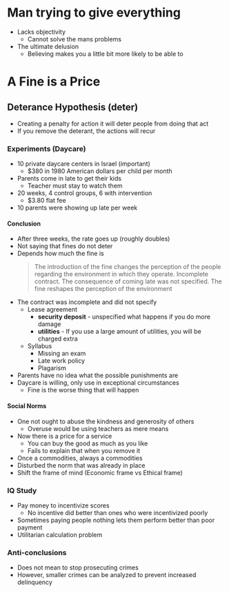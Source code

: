# Man trying to give everything
+ Lacks objectivity
    - Cannot solve the mans problems
+ The ultimate delusion
    - Believing makes you a little bit more likely to be able to

# A Fine is a Price
## Deterance Hypothesis (deter)
+ Creating a penalty for action it will deter people from doing that act
+ If you remove the deterant, the actions will recur
### Experiments (Daycare)
+ 10 private daycare centers in Israel (important)
    - $380 in 1980 American dollars per child per month
+ Parents come in late to get their kids
    - Teacher must stay to watch them
+ 20 weeks, 4 control groups, 6 with intervention
    - $3.80 flat fee
+ 10 parents were showing up late per week
#### Conclusion 
- After three weeks, the rate goes up (roughly doubles)
- Not saying that fines do not deter
- Depends how much the fine is
    > The introduction of the fine changes the perception of the people
    > regarding the environment in which they operate. Incomplete contract.
    > The consequence of coming late was not specified. The fine reshapes
    > the perception of the environment
- The contract was incomplete and did not specify
    - Lease agreement
        + **security deposit** - unspecified what happens if you do more
          damage
        + **utilities** - If you use a large amount of utilities, you will
          be charged extra
    - Syllabus
        + Missing an exam
        + Late work policy
        + Plagarism
- Parents have no idea what the possible punishments are
- Daycare is willing, only use in exceptional circumstances
    + Fine is the worse thing that will happen
#### Social Norms
+ One not ought to abuse the kindness and generosity of others
    - Overuse would be using teachers as mere means
+ Now there is a price for a service
    - You can buy the good as much as you like
    - Fails to explain that when you remove it
+ Once a commodities, always a commodities
+ Disturbed the norm that was already in place
+ Shift the frame of mind (Economic frame vs Ethical frame)
### IQ Study
+ Pay money to incentivize scores
    - No incentive did better than ones who were incentivized poorly
+ Sometimes paying people nothing lets them perform better than poor payment
+ Utilitarian calculation problem

### Anti-conclusions
+ Does not mean to stop prosecuting crimes
+ However, smaller crimes can be analyzed to prevent increased delinquency
